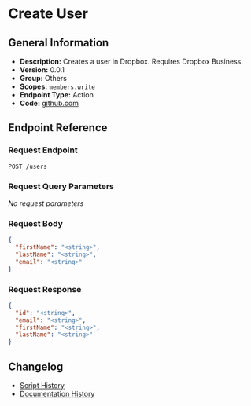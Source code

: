 # Create User

## General Information

- **Description:** Creates a user in Dropbox. Requires Dropbox Business.
- **Version:** 0.0.1
- **Group:** Others
- **Scopes:** `members.write`
- **Endpoint Type:** Action
- **Code:** [github.com](https://github.com/NangoHQ/integration-templates/tree/main/integrations/dropbox/actions/create-user.ts)


## Endpoint Reference

### Request Endpoint

`POST /users`

### Request Query Parameters

_No request parameters_

### Request Body

```json
{
  "firstName": "<string>",
  "lastName": "<string>",
  "email": "<string>"
}
```

### Request Response

```json
{
  "id": "<string>",
  "email": "<string>",
  "firstName": "<string>",
  "lastName": "<string>"
}
```

## Changelog

- [Script History](https://github.com/NangoHQ/integration-templates/commits/main/integrations/dropbox/actions/create-user.ts)
- [Documentation History](https://github.com/NangoHQ/integration-templates/commits/main/integrations/dropbox/actions/create-user.md)

<!-- END  GENERATED CONTENT -->

